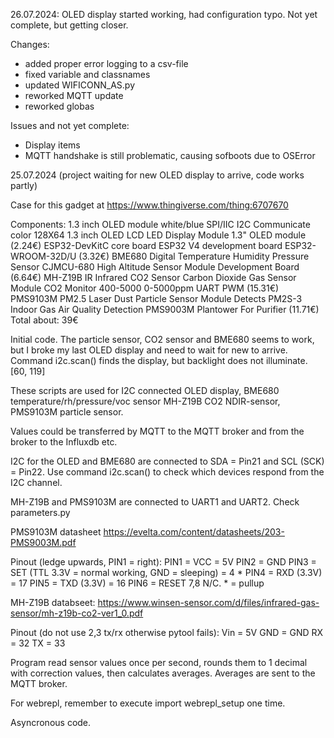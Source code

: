 26.07.2024: OLED display started working, had configuration typo. Not yet complete, but getting closer.

Changes:
- added proper error logging to a csv-file
- fixed variable and classnames
- updated WIFICONN_AS.py
- reworked MQTT update
- reworked globas

Issues and not yet complete:
- Display items
- MQTT handshake is still problematic, causing sofboots due to OSError



25.07.2024 (project waiting for new OLED display to arrive, code works partly)

Case for this gadget at https://www.thingiverse.com/thing:6707670

Components:
1.3 inch OLED module white/blue SPI/IIC I2C Communicate color 128X64 1.3 inch OLED LCD LED Display Module 1.3" OLED module (2.24€)
ESP32-DevKitC core board ESP32 V4 development board ESP32-WROOM-32D/U (3.32€)
BME680 Digital Temperature Humidity Pressure Sensor CJMCU-680 High Altitude Sensor Module Development Board (6.64€)
MH-Z19B IR Infrared CO2 Sensor Carbon Dioxide Gas Sensor Module CO2 Monitor 400-5000 0-5000ppm UART PWM (15.31€)
PMS9103M PM2.5 Laser Dust Particle Sensor Module Detects PM2S-3 Indoor Gas Air Quality Detection PMS9003M Plantower For Purifier (11.71€)
Total about: 39€

Initial code. The particle sensor, CO2 sensor and BME680 seems to work, but I broke my last OLED display and need to wait for new to arrive. Command i2c.scan() finds the display, but backlight does not illuminate.
[60, 119]

These scripts are used for I2C connected OLED display, BME680 temperature/rh/pressure/voc sensor
MH-Z19B CO2 NDIR-sensor, PMS9103M particle sensor.

Values could be transferred by MQTT to the MQTT broker and from the broker to the Influxdb etc.

I2C for the OLED and BME680 are connected to SDA = Pin21 and SCL (SCK) = Pin22.
Use command i2c.scan() to check which devices respond from the I2C channel.

MH-Z19B and PMS9103M are connected to UART1 and UART2. Check parameters.py

PMS9103M datasheet https://evelta.com/content/datasheets/203-PMS9003M.pdf

Pinout (ledge upwards, PIN1 = right):
PIN1 = VCC = 5V
PIN2 = GND
PIN3 = SET (TTL 3.3V = normal working, GND = sleeping) = 4 *
PIN4 = RXD (3.3V) = 17
PIN5 = TXD (3.3V) = 16
PIN6 = RESET 
7,8 N/C. * = pullup

MH-Z19B databseet: https://www.winsen-sensor.com/d/files/infrared-gas-sensor/mh-z19b-co2-ver1_0.pdf

Pinout (do not use 2,3 tx/rx otherwise pytool fails):
Vin = 5V
GND = GND
RX = 32
TX = 33

Program read sensor values once per second, rounds them to 1 decimal with correction values, then calculates averages.
Averages are sent to the MQTT broker.

For webrepl, remember to execute import webrepl_setup one time.

Asyncronous code.
